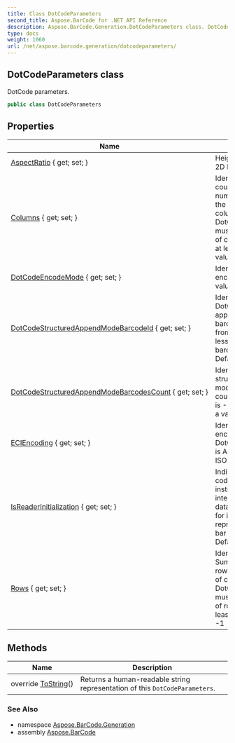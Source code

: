 ```yaml
---
title: Class DotCodeParameters
second_title: Aspose.BarCode for .NET API Reference
description: Aspose.BarCode.Generation.DotCodeParameters class. DotCode parameters
type: docs
weight: 1060
url: /net/aspose.barcode.generation/dotcodeparameters/
---
```

## DotCodeParameters class

DotCode parameters.

```csharp
public class DotCodeParameters
```

## Properties

| Name | Description |
| --- | --- |
| [AspectRatio](../../aspose.barcode.generation/dotcodeparameters/aspectratio/) { get; set; } | Height/Width ratio of 2D BarCode module. |
| [Columns](../../aspose.barcode.generation/dotcodeparameters/columns/) { get; set; } | Identifies columns count. Sum of the number of rows plus the number of columns of a DotCode symbol must be odd. Number of columns must be at least 5. Default value: -1 |
| [DotCodeEncodeMode](../../aspose.barcode.generation/dotcodeparameters/dotcodeencodemode/) { get; set; } | Identifies DotCode encode mode. Default value: Auto. |
| [DotCodeStructuredAppendModeBarcodeId](../../aspose.barcode.generation/dotcodeparameters/dotcodestructuredappendmodebarcodeid/) { get; set; } | Identifies the ID of the DotCode structured append mode barcode. ID starts from 1 and must be less or equal to barcodes count. Default value is -1. |
| [DotCodeStructuredAppendModeBarcodesCount](../../aspose.barcode.generation/dotcodeparameters/dotcodestructuredappendmodebarcodescount/) { get; set; } | Identifies DotCode structured append mode barcodes count. Default value is -1. Count must be a value from 1 to 35. |
| [ECIEncoding](../../aspose.barcode.generation/dotcodeparameters/eciencoding/) { get; set; } | Identifies ECI encoding. Used when DotCodeEncodeMode is Auto. Default value: ISO-8859-1 |
| [IsReaderInitialization](../../aspose.barcode.generation/dotcodeparameters/isreaderinitialization/) { get; set; } | Indicates whether code is used for instruct reader to interpret the following data as instructions for initialization or reprogramming of the bar code reader. Default value is false. |
| [Rows](../../aspose.barcode.generation/dotcodeparameters/rows/) { get; set; } | Identifies rows count. Sum of the number of rows plus the number of columns of a DotCode symbol must be odd. Number of rows must be at least 5. Default value: -1 |

## Methods

| Name | Description |
| --- | --- |
| override [ToString](../../aspose.barcode.generation/dotcodeparameters/tostring/)() | Returns a human-readable string representation of this `DotCodeParameters`. |

### See Also

* namespace [Aspose.BarCode.Generation](../../aspose.barcode.generation/)
* assembly [Aspose.BarCode](../../)



